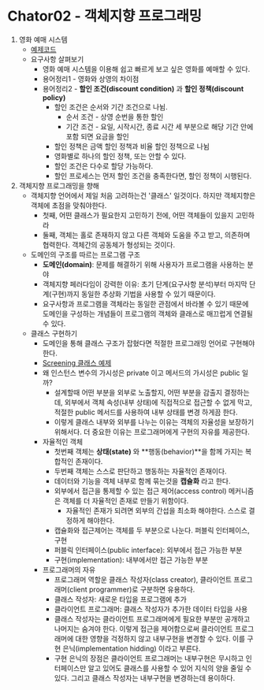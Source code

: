# Chator02 - 객체지향 프로그래밍

1. 영화 예매 시스템
   * [예제코드](https://github.com/Eechul/book_object/tree/main/src/main/java/chapter02/movie)
   * 요구사항 살펴보기
     * 영화 예매 시스템을 이용해 쉽고 빠르게 보고 싶은 영화를 예매할 수 있다.
     * 용어정리1 - 영화와 상영의 차이점
     * 용어정리2 - **할인 조건(discount condition)** 과 **할인 정책(discount policy)**
       * 할인 조건은 순서와 기간 조건으로 나뉨. 
         * 순서 조건 - 상영 순번을 통한 할인
         * 기간 조건 - 요일, 시작시간, 종료 시간 세 부분으로 해당 기간 안에 포함 되면 요금을 할인
       * 할인 정책은 금액 할인 정책과 비율 할인 정책으로 나뉨
       * 영화별로 하나의 할인 정책, 또는 안할 수 있다.
       * 할인 조건은 다수로 할당 가능하다.
       * 할인 프로세스는 먼저 할인 조건을 충족한다면, 할인 정책이 시행된다.
2. 객체지향 프로그래밍을 향해
   * 객체지향 언어에서 제일 처음 고려하는건 '클래스' 일것이다. 하지만 객체지향은 객체에 초점을 맞춰야한다.
     * 첫째, 어떤 클래스가 필요한지 고민하기 전에, 어떤 객체들이 있을지 고민하라
     * 둘째, 객체는 홀로 존재하지 않고 다른 객체와 도움을 주고 받고, 의존하며 협력한다. 객체간의 공동체가 형성되는 것이다.
   * 도메인의 구조를 따르는 프로그램 구조
     * **도메인(domain)**: 문제를 해결하기 위해 사용자가 프로그램을 사용하는 분야
     * 객체지향 페러다임이 강력한 이유: 초기 단계(요구사항 분석)부터 마지막 단계(구현)까지 동일한 추상화 기법을 사용할 수 있기 때문이다.
     * 요구사항과 프로그램을 객체라는 동일한 관점에서 바라볼 수 있기 때문에 도메인을 구성하는 개념들이 프로그램의 객체와 클래스로 매끄럽게 연결될 수 있다.
   * 클래스 구현하기
     * 도메인을 통해 클래스 구조가 잡혔다면 적절한 프로그래밍 언어로 구현해야 한다.
     * [Screening 클래스 예제](https://github.com/Eechul/book_object/blob/main/src/main/java/chapter02/movie/Screening.java)
     * 왜 인스턴스 변수의 가시성은 private 이고 메서드의 가시성은 public 일까?
       * 설계할때 어떤 부분을 외부로 노출할지, 어떤 부분을 감출지 결정하는데, 외부에서 객체 속성(내부 상태)에 직접적으로 접근할 수 없게 막고, 적절한 public 메서드를 사용하여 내부 상태를 변경 하게끔 한다.
       * 이렇게 클래스 내부와 외부를 나누는 이유는 객체의 자율성을 보장하기 위해서다. 더 중요한 이유는 프로그래머에게 구현의 자유를 제공한다.
     * 자율적인 객체
       * 첫번째 객체는 **상태(state)** 와 **행동(behavior)**을 함께 가지는 복합적인 존재이다.
       * 두번째 객체는 스스로 판단하고 행동하는 자율적인 존재이다.
       * 데이터와 기능을 객체 내부로 함께 묶는것을 **캡슐화** 라고 한다.
       * 외부에서 접근을 통제할 수 있는 접근 제어(access control) 메커니즘은 객체를 더 자율적인 존재로 만들기 위함이다.
         * 자율적인 존재가 되려면 외부의 간섭을 최소화 해야한다. 스스로 결정하게 해야한다.
       * 캡슐화와 접근제어는 객체를 두 부분으로 나눈다. 퍼블릭 인터페이스, 구현
       * 퍼블릭 인터페이스(public interface): 외부에서 접근 가능한 부분
       * 구현(implementation): 내부에서만 접근 가능한 부분
     * 프로그래머의 자유
       * 프로그래머 역할운 클래스 작성자(class creator), 클라이언트 프로그래머(client programmer)로 구분하면 유용하다.
       * 클래스 작성자: 새로운 타입을 프로그램에 추가
       * 클라이언트 프로그래머: 클래스 작성자가 추가한 데이터 타입을 사용
       * 클래스 작성자는 클라이언트 프로그래머에게 필요한 부분만 공개하고 나머지는 숨겨야 한다. 이렇게 접근을 제어함으로써 클라이언트 프로그래머에 대한 영향을 걱정하지 않고 내부구현을 변경할 수 있다. 이를 구현 은닉(implementation hidding) 이라고 부른다.
       * 구현 은닉의 장점은 클라이언트 프로그래머는 내부구현은 무시하고 인터페이스만 알고 있어도 클래스를 사용할 수 있어 지식의 양을 줄일 수 있다. 그리고 클래스 작성자는 내부구현을 변경하는데 용이하다.
 
